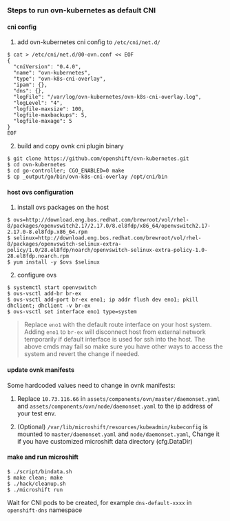 ### Steps to run ovn-kubernetes as default CNI

#### cni config

1. add ovn-kubernetes cni config to `/etc/cni/net.d/`

```
$ cat > /etc/cni/net.d/00-ovn.conf << EOF
{
  "cniVersion": "0.4.0",
  "name": "ovn-kubernetes",
  "type": "ovn-k8s-cni-overlay",
  "ipam": {},
  "dns": {},
  "logFile": "/var/log/ovn-kubernetes/ovn-k8s-cni-overlay.log",
  "logLevel": "4",
  "logfile-maxsize": 100,
  "logfile-maxbackups": 5,
  "logfile-maxage": 5
}
EOF
```

2. build and copy ovnk cni plugin binary

```
$ git clone https://github.com/openshift/ovn-kubernetes.git
$ cd ovn-kubernetes
$ cd go-controller; CGO_ENABLED=0 make
$ cp _output/go/bin/ovn-k8s-cni-overlay /opt/cni/bin
```

#### host ovs configuration

1. install ovs packages on the host

```
$ ovs=http://download.eng.bos.redhat.com/brewroot/vol/rhel-8/packages/openvswitch2.17/2.17.0/8.el8fdp/x86_64/openvswitch2.17-2.17.0-8.el8fdp.x86_64.rpm
$ selinux=http://download.eng.bos.redhat.com/brewroot/vol/rhel-8/packages/openvswitch-selinux-extra-policy/1.0/28.el8fdp/noarch/openvswitch-selinux-extra-policy-1.0-28.el8fdp.noarch.rpm
$ yum install -y $ovs $selinux
```

2. configure ovs

```
$ systemctl start openvswitch
$ ovs-vsctl add-br br-ex
$ ovs-vsctl add-port br-ex eno1; ip addr flush dev eno1; pkill dhclient; dhclient -v br-ex
$ ovs-vsctl set interface eno1 type=system
```

> Replace `eno1` with the default route interface on your host system.
> Adding `eno1` to `br-ex` will disconnect host from external network temporarily if default interface is used for ssh into the host. The above cmds may fail so make sure you have other ways to access the system and revert the change if needed.

#### update ovnk manifests

Some hardcoded values need to change in ovnk manifests:

1. Replace `10.73.116.66` in `assets/components/ovn/master/daemonset.yaml` and `assets/components/ovn/node/daemonset.yaml` to the ip address of your test env.

2. (Optional) `/var/lib/microshift/resources/kubeadmin/kubeconfig` is mounted to `master/daemonset.yaml` and `node/daemonset.yaml`, Change it if you have customized microshift data directory (cfg.DataDir)


#### make and run microshift

```
$ ./script/bindata.sh
$ make clean; make
$ ./hack/cleanup.sh
$ ./microshift run
```

Wait for CNI pods to be created, for example `dns-default-xxxx` in `openshift-dns` namespace
